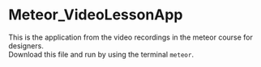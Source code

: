 # Meteor_VideoLessonApp

This is the application from the video recordings in the meteor course for designers.   
Download this file and run by using the terminal ```meteor```. 
